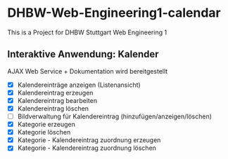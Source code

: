 # DHBW-Web-Engineering1-calendar

This is a Project for DHBW Stuttgart Web Engineering 1


## Interaktive Anwendung: Kalender
AJAX Web Service + Dokumentation wird bereitgestellt

- [x] Kalendereinträge anzeigen (Listenansicht)
- [x] Kalendereintrag erzeugen
- [x] Kalendereintrag bearbeiten
- [x] Kalendereintrag löschen
- [ ] Bildverwaltung für Kalendereintrag (hinzufügen/anzeigen/löschen)
- [x] Kategorie erzeugen
- [x] Kategorie löschen
- [x] Kategorie - Kalendereintrag zuordnung erzeugen
- [x] Kategorie - Kalendereintrag zuordnung löschen
